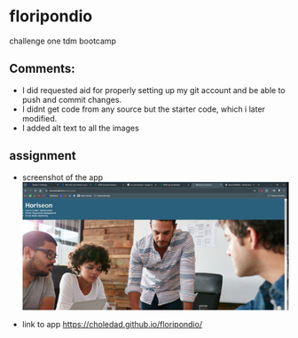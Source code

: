 # floripondio
challenge one tdm bootcamp
## Comments:
* I did requested aid for properly setting up my git account and be able to push and commit changes. 
* I didnt get code from any source but the starter code, which i later modified. 
* I added alt text to all the images

## assignment
* screenshot of the app
![screenshot](assets\images\screenshotoftheapp.PNG)

* link to app https://choledad.github.io/floripondio/
